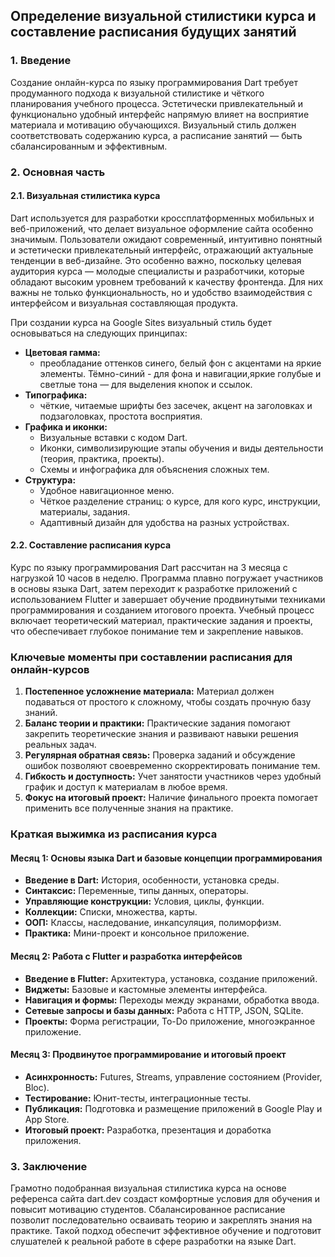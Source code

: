 ## Определение визуальной стилистики курса и составление расписания будущих занятий

### 1. Введение

Создание онлайн-курса по языку программирования Dart требует продуманного подхода к визуальной стилистике и чёткого планирования учебного процесса. Эстетически привлекательный и функционально удобный интерфейс напрямую влияет на восприятие материала и мотивацию обучающихся. Визуальный стиль должен соответствовать содержанию курса, а расписание занятий — быть сбалансированным и эффективным.

### 2. Основная часть

#### 2.1. Визуальная стилистика курса 

Dart используется для разработки кроссплатформенных мобильных и веб-приложений, что делает визуальное оформление сайта особенно значимым. Пользователи ожидают современный, интуитивно понятный и эстетически привлекательный интерфейс, отражающий актуальные тенденции в веб-дизайне. Это особенно важно, поскольку целевая аудитория курса — молодые специалисты и разработчики, которые обладают высоким уровнем требований к качеству фронтенда. Для них важны не только функциональность, но и удобство взаимодействия с интерфейсом и визуальная составляющая продукта. 

При создании курса на Google Sites визуальный стиль будет основываться на следующих принципах:

- **Цветовая гамма:**
    - преобладание оттенков синего, белый фон с акцентами на яркие элементы. Тёмно-синий - для фона и навигации,яркие голубые и светлые тона — для выделения кнопок и ссылок.
- **Типографика:**
    - чёткие, читаемые шрифты без засечек, акцент на заголовках и подзаголовках, простота восприятия.
- **Графика и иконки:**
    - Визуальные вставки с кодом Dart.
    - Иконки, символизирующие этапы обучения и виды деятельности (теория, практика, проекты).
    - Схемы и инфографика для объяснения сложных тем.
- **Структура:**
    - Удобное навигационное меню.
    - Чёткое разделение страниц: о курсе, для кого курс, инструкции, материалы, задания.
    - Адаптивный дизайн для удобства на разных устройствах.

#### 2.2. Составление расписания курса 

Курс по языку программирования Dart рассчитан на 3 месяца с нагрузкой 10 часов в неделю. Программа плавно погружает участников в основы языка Dart, затем переходит к разработке приложений с использованием Flutter и завершает обучение продвинутыми техниками программирования и созданием итогового проекта. Учебный процесс включает теоретический материал, практические задания и проекты, что обеспечивает глубокое понимание тем и закрепление навыков.

### **Ключевые моменты при составлении расписания для онлайн-курсов**

1. **Постепенное усложнение материала:** Материал должен подаваться от простого к сложному, чтобы создать прочную базу знаний.
2. **Баланс теории и практики:** Практические задания помогают закрепить теоретические знания и развивают навыки решения реальных задач.
3. **Регулярная обратная связь:** Проверка заданий и обсуждение ошибок позволяют своевременно скорректировать понимание тем.
4. **Гибкость и доступность:** Учет занятости участников через удобный график и доступ к материалам в любое время.
5. **Фокус на итоговый проект:** Наличие финального проекта помогает применить все полученные знания на практике.

### **Краткая выжимка из расписания курса**

#### **Месяц 1: Основы языка Dart и базовые концепции программирования**

- **Введение в Dart:** История, особенности, установка среды.
- **Синтаксис:** Переменные, типы данных, операторы.
- **Управляющие конструкции:** Условия, циклы, функции.
- **Коллекции:** Списки, множества, карты.
- **ООП:** Классы, наследование, инкапсуляция, полиморфизм.
- **Практика:** Мини-проект и консольное приложение.

#### **Месяц 2: Работа с Flutter и разработка интерфейсов**

- **Введение в Flutter:** Архитектура, установка, создание приложений.
- **Виджеты:** Базовые и кастомные элементы интерфейса.
- **Навигация и формы:** Переходы между экранами, обработка ввода.
- **Сетевые запросы и базы данных:** Работа с HTTP, JSON, SQLite.
- **Проекты:** Форма регистрации, To-Do приложение, многоэкранное приложение.

#### **Месяц 3: Продвинутое программирование и итоговый проект**

- **Асинхронность:** Futures, Streams, управление состоянием (Provider, Bloc).
- **Тестирование:** Юнит-тесты, интеграционные тесты.
- **Публикация:** Подготовка и размещение приложений в Google Play и App Store.
- **Итоговый проект:** Разработка, презентация и доработка приложения.
### 3. Заключение

Грамотно подобранная визуальная стилистика курса на основе референса сайта dart.dev создаст комфортные условия для обучения и повысит мотивацию студентов. Сбалансированное расписание позволит последовательно осваивать теорию и закреплять знания на практике. Такой подход обеспечит эффективное обучение и подготовит слушателей к реальной работе в сфере разработки на языке Dart.